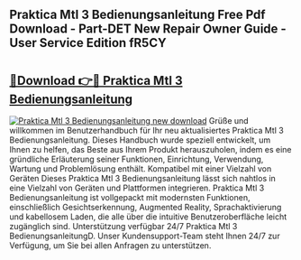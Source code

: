 ## Praktica Mtl 3 Bedienungsanleitung Free Pdf Download - Part-DET New Repair Owner Guide - User Service Edition fR5CY

# <h2><a href="http://df0hkh.blite.top/?on=Praktica+Mtl+3+Bedienungsanleitung">🔗Download 👉🔴 Praktica Mtl 3 Bedienungsanleitung</a></h2>

[![Praktica Mtl 3 Bedienungsanleitung new download](https://i.imgur.com/lujVjoI.png)](http://df0hkh.blite.top/?on=Praktica+Mtl+3+Bedienungsanleitung)
Grüße und willkommen im Benutzerhandbuch für Ihr neu aktualisiertes Praktica Mtl 3 Bedienungsanleitung. Dieses Handbuch wurde speziell entwickelt, um Ihnen zu helfen, das Beste aus Ihrem Produkt herauszuholen, indem es eine gründliche Erläuterung seiner Funktionen, Einrichtung, Verwendung, Wartung und Problemlösung enthält. Kompatibel mit einer Vielzahl von Geräten Dieses Praktica Mtl 3 Bedienungsanleitung lässt sich nahtlos in eine Vielzahl von Geräten und Plattformen integrieren. Praktica Mtl 3 Bedienungsanleitung ist vollgepackt mit modernsten Funktionen, einschließlich Gesichtserkennung, Augmented Reality, Sprachaktivierung und kabellosem Laden, die alle über die intuitive Benutzeroberfläche leicht zugänglich sind. Unterstützung verfügbar 24/7 Praktica Mtl 3 BedienungsanleitungD. Unser Kundensupport-Team steht Ihnen 24/7 zur Verfügung, um Sie bei allen Anfragen zu unterstützen.
